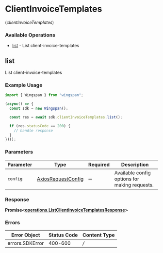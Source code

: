 # ClientInvoiceTemplates
(*clientInvoiceTemplates*)

### Available Operations

* [list](#list) - List client-invoice-templates

## list

List client-invoice-templates

### Example Usage

```typescript
import { Wingspan } from "wingspan";

(async() => {
  const sdk = new Wingspan();

  const res = await sdk.clientInvoiceTemplates.list();

  if (res.statusCode == 200) {
    // handle response
  }
})();
```

### Parameters

| Parameter                                                    | Type                                                         | Required                                                     | Description                                                  |
| ------------------------------------------------------------ | ------------------------------------------------------------ | ------------------------------------------------------------ | ------------------------------------------------------------ |
| `config`                                                     | [AxiosRequestConfig](https://axios-http.com/docs/req_config) | :heavy_minus_sign:                                           | Available config options for making requests.                |


### Response

**Promise<[operations.ListClientInvoiceTemplatesResponse](../../sdk/models/operations/listclientinvoicetemplatesresponse.md)>**
### Errors

| Error Object    | Status Code     | Content Type    |
| --------------- | --------------- | --------------- |
| errors.SDKError | 400-600         | */*             |
